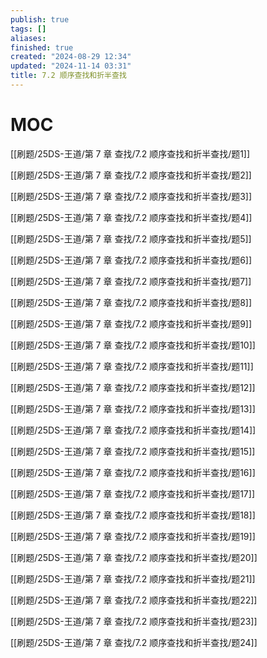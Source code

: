 ```yaml
---
publish: true
tags: []
aliases: 
finished: true
created: "2024-08-29 12:34"
updated: "2024-11-14 03:31"
title: 7.2 顺序查找和折半查找
---
```


# MOC

[[刷题/25DS-王道/第 7 章 查找/7.2 顺序查找和折半查找/题1]]

[[刷题/25DS-王道/第 7 章 查找/7.2 顺序查找和折半查找/题2]]

[[刷题/25DS-王道/第 7 章 查找/7.2 顺序查找和折半查找/题3]]

[[刷题/25DS-王道/第 7 章 查找/7.2 顺序查找和折半查找/题4]]

[[刷题/25DS-王道/第 7 章 查找/7.2 顺序查找和折半查找/题5]]

[[刷题/25DS-王道/第 7 章 查找/7.2 顺序查找和折半查找/题6]]

[[刷题/25DS-王道/第 7 章 查找/7.2 顺序查找和折半查找/题7]]

[[刷题/25DS-王道/第 7 章 查找/7.2 顺序查找和折半查找/题8]]

[[刷题/25DS-王道/第 7 章 查找/7.2 顺序查找和折半查找/题9]]

[[刷题/25DS-王道/第 7 章 查找/7.2 顺序查找和折半查找/题10]]

[[刷题/25DS-王道/第 7 章 查找/7.2 顺序查找和折半查找/题11]]

[[刷题/25DS-王道/第 7 章 查找/7.2 顺序查找和折半查找/题12]]

[[刷题/25DS-王道/第 7 章 查找/7.2 顺序查找和折半查找/题13]]

[[刷题/25DS-王道/第 7 章 查找/7.2 顺序查找和折半查找/题14]]

[[刷题/25DS-王道/第 7 章 查找/7.2 顺序查找和折半查找/题15]]

[[刷题/25DS-王道/第 7 章 查找/7.2 顺序查找和折半查找/题16]]

[[刷题/25DS-王道/第 7 章 查找/7.2 顺序查找和折半查找/题17]]

[[刷题/25DS-王道/第 7 章 查找/7.2 顺序查找和折半查找/题18]]

[[刷题/25DS-王道/第 7 章 查找/7.2 顺序查找和折半查找/题19]]

[[刷题/25DS-王道/第 7 章 查找/7.2 顺序查找和折半查找/题20]]

[[刷题/25DS-王道/第 7 章 查找/7.2 顺序查找和折半查找/题21]]

[[刷题/25DS-王道/第 7 章 查找/7.2 顺序查找和折半查找/题22]]

[[刷题/25DS-王道/第 7 章 查找/7.2 顺序查找和折半查找/题23]]

[[刷题/25DS-王道/第 7 章 查找/7.2 顺序查找和折半查找/题24]]

